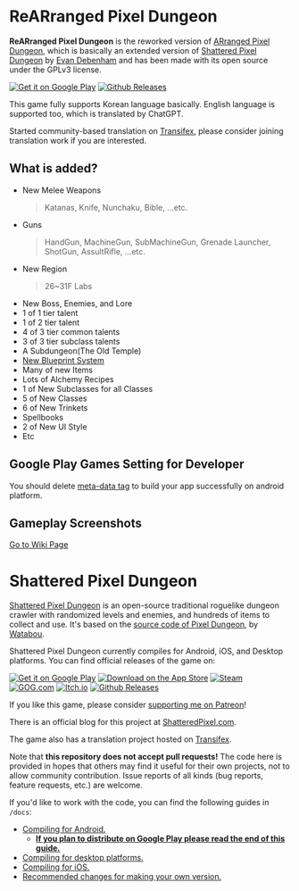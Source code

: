 # ReARranged Pixel Dungeon
**ReARranged Pixel Dungeon** is the reworked version of [ARranged Pixel Dungeon](https://github.com/Hoto-Mocha/ARranged-Pixel-Dungeon), which is basically an extended version of [Shattered Pixel Dungeon](https://github.com/00-Evan/shattered-pixel-dungeon) by [Evan Debenham](https://github.com/00-Evan)  and has been made with its open source under the GPLv3 license.

[![Get it on Google Play](https://shatteredpixel.com/assets/images/badges/gplay.png)](https://play.google.com/store/apps/details?id=com.rearrangedpixel.rearrangedpixeldungon)
[![Github Releases](https://shatteredpixel.com/assets/images/badges/github.png)](https://github.com/Hoto-Mocha/Re-ARranged-Pixel-Dungeon/releases)

This game fully supports Korean language basically. English language is supported too, which is translated by ChatGPT.

Started community-based translation on [Transifex](https://explore.transifex.com/rearranged-pixel-dungeon/rearranged-pixel-dungeon/), please consider joining translation work if you are interested.

## What is added?
- New Melee Weapons
    >Katanas, Knife, Nunchaku, Bible, ...etc.
- Guns
    >HandGun, MachineGun, SubMachineGun, Grenade Launcher, ShotGun, AssultRifle, ...etc.
- New Region
    >26~31F Labs
- New Boss, Enemies, and Lore
- 1 of 1 tier talent
- 1 of 2 tier talent
- 4 of 3 tier common talents
- 3 of 3 tier subclass talents
- A Subdungeon(The Old Temple)
- [New Blueprint System](https://github.com/Hoto-Mocha/Re-ARranged-Pixel-Dungeon/wiki/ReARPD-Recipe)
- Many of new Items
- Lots of Alchemy Recipes
- 1 of New Subclasses for all Classes
- 5 of New Classes
- 6 of New Trinkets
- Spellbooks
- 2 of New UI Style
- Etc

Google Play Games Setting for Developer
---
You should delete [meta-data tag](https://github.com/Hoto-Mocha/Re-ARranged-Pixel-Dungeon/blob/f51124a9c2737f6c5b5738682cc4b984963cfebf/android/src/main/AndroidManifest.xml#L49) to build your app successfully on android platform.

## Gameplay Screenshots
[Go to Wiki Page](https://github.com/Hoto-Mocha/Re-ARranged-Pixel-Dungeon/wiki/Gameplay-Screenshots)

# Shattered Pixel Dungeon

[Shattered Pixel Dungeon](https://shatteredpixel.com/shatteredpd/) is an open-source traditional roguelike dungeon crawler with randomized levels and enemies, and hundreds of items to collect and use. It's based on the [source code of Pixel Dungeon](https://github.com/00-Evan/pixel-dungeon-gradle), by [Watabou](https://watabou.itch.io/).

Shattered Pixel Dungeon currently compiles for Android, iOS, and Desktop platforms. You can find official releases of the game on:

[![Get it on Google Play](https://shatteredpixel.com/assets/images/badges/gplay.png)](https://play.google.com/store/apps/details?id=com.shatteredpixel.shatteredpixeldungeon)
[![Download on the App Store](https://shatteredpixel.com/assets/images/badges/appstore.png)](https://apps.apple.com/app/shattered-pixel-dungeon/id1563121109)
[![Steam](https://shatteredpixel.com/assets/images/badges/steam.png)](https://store.steampowered.com/app/1769170/Shattered_Pixel_Dungeon/)<br>
[![GOG.com](https://shatteredpixel.com/assets/images/badges/gog.png)](https://www.gog.com/game/shattered_pixel_dungeon)
[![Itch.io](https://shatteredpixel.com/assets/images/badges/itch.png)](https://shattered-pixel.itch.io/shattered-pixel-dungeon)
[![Github Releases](https://shatteredpixel.com/assets/images/badges/github.png)](https://github.com/00-Evan/shattered-pixel-dungeon/releases)

If you like this game, please consider [supporting me on Patreon](https://www.patreon.com/ShatteredPixel)!

There is an official blog for this project at [ShatteredPixel.com](https://www.shatteredpixel.com/blog/).

The game also has a translation project hosted on [Transifex](https://explore.transifex.com/shattered-pixel/shattered-pixel-dungeon/).

Note that **this repository does not accept pull requests!** The code here is provided in hopes that others may find it useful for their own projects, not to allow community contribution. Issue reports of all kinds (bug reports, feature requests, etc.) are welcome.

If you'd like to work with the code, you can find the following guides in `/docs`:
- [Compiling for Android.](docs/getting-started-android.md)
    - **[If you plan to distribute on Google Play please read the end of this guide.](docs/getting-started-android.md#distributing-your-apk)**
- [Compiling for desktop platforms.](docs/getting-started-desktop.md)
- [Compiling for iOS.](docs/getting-started-ios.md)
- [Recommended changes for making your own version.](docs/recommended-changes.md)
